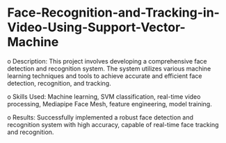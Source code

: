 # Face-Recognition-and-Tracking-in-Video-Using-Support-Vector-Machine

o	Description: This project involves developing a comprehensive face detection and recognition system. The system utilizes various machine learning techniques and tools to achieve accurate and efficient face detection, recognition, and tracking.

o	Skills Used: Machine learning, SVM classification, real-time video processing, Mediapipe Face Mesh, feature engineering, model training.

o	Results: Successfully implemented a robust face detection and recognition system with high accuracy, capable of real-time face tracking and recognition.
